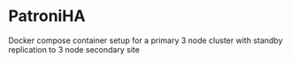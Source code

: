 # PatroniHA

Docker compose container setup for a primary 3 node cluster with standby replication to 3 node secondary site